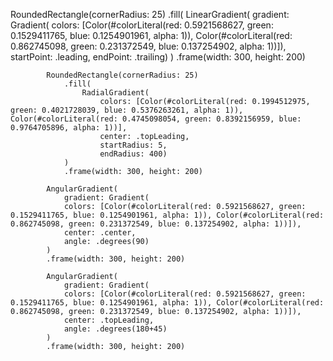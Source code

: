 
RoundedRectangle(cornerRadius: 25)
                .fill(
                    LinearGradient(
                        gradient: Gradient(
                        colors: [Color(#colorLiteral(red: 0.5921568627, green: 0.1529411765, blue: 0.1254901961, alpha: 1)), Color(#colorLiteral(red: 0.862745098, green: 0.231372549, blue: 0.137254902, alpha: 1))]),
                        startPoint: .leading,
                        endPoint: .trailing)
                )
                .frame(width: 300, height: 200)
            
            RoundedRectangle(cornerRadius: 25)
                .fill(
                    RadialGradient(
                        colors: [Color(#colorLiteral(red: 0.1994512975, green: 0.4021728039, blue: 0.5376263261, alpha: 1)), Color(#colorLiteral(red: 0.4745098054, green: 0.8392156959, blue: 0.9764705896, alpha: 1))],
                        center: .topLeading,
                        startRadius: 5,
                        endRadius: 400)
                )
                .frame(width: 300, height: 200)
            
            AngularGradient(
                gradient: Gradient(
                colors: [Color(#colorLiteral(red: 0.5921568627, green: 0.1529411765, blue: 0.1254901961, alpha: 1)), Color(#colorLiteral(red: 0.862745098, green: 0.231372549, blue: 0.137254902, alpha: 1))]),
                center: .center,
                angle: .degrees(90)
            )
            .frame(width: 300, height: 200)

            AngularGradient(
                gradient: Gradient(
                colors: [Color(#colorLiteral(red: 0.5921568627, green: 0.1529411765, blue: 0.1254901961, alpha: 1)), Color(#colorLiteral(red: 0.862745098, green: 0.231372549, blue: 0.137254902, alpha: 1))]),
                center: .topLeading,
                angle: .degrees(180+45)
            )
            .frame(width: 300, height: 200)
